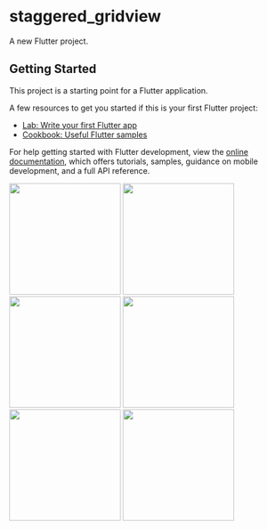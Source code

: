 # staggered_gridview

A new Flutter project.

## Getting Started

This project is a starting point for a Flutter application.

A few resources to get you started if this is your first Flutter project:

- [Lab: Write your first Flutter app](https://docs.flutter.dev/get-started/codelab)
- [Cookbook: Useful Flutter samples](https://docs.flutter.dev/cookbook)

For help getting started with Flutter development, view the
[online documentation](https://docs.flutter.dev/), which offers tutorials,
samples, guidance on mobile development, and a full API reference.

<img src = "https://user-images.githubusercontent.com/123537725/220719969-6bc15871-074e-4984-960e-f669cc57108c.png" width="200px">
<img src = "https://user-images.githubusercontent.com/123537725/220719984-a3cfa736-29ee-4d4b-a941-d9869653aaa8.png" width="200px">
<img src = "https://user-images.githubusercontent.com/123537725/220719996-05130a72-2c21-4c4f-8033-1060ca5a4916.png" width="200px">
<img src = "https://user-images.githubusercontent.com/123537725/220720008-82d4c675-3b0e-4c0d-9a1a-547043dd4baf.png" width="200px">
<img src = "https://user-images.githubusercontent.com/123537725/220720021-e6038c12-fbfb-4bbd-a08c-7c81e0885271.png" width="200px">
<img src = "https://user-images.githubusercontent.com/123537725/220720031-5e06f9d9-82b0-4ebd-8ecf-192f853ea87d.png" width="200px">
